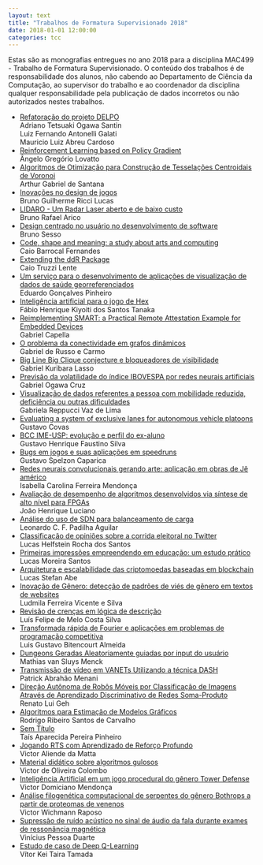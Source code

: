 ```yaml
---
layout: text
title: "Trabalhos de Formatura Supervisionado 2018"
date: 2018-01-01 12:00:00
categories: tcc
---
```

 Estas são as monografias entregues no ano 2018 para a disciplina MAC499 - Trabalho de Formatura Supervisionado. O conteúdo dos trabalhos é de responsabilidade dos alunos, não cabendo ao Departamento de Ciência da Computação, ao supervisor do trabalho e ao coordenador da disciplina qualquer responsabilidade pela publicação de dados incorretos ou não autorizados nestes trabalhos. 

<ul class="tccs collection">
<li class="collection-item"><a href="http://bcc.ime.usp.br/tccs/2018/tetancar/">Refatoração do projeto DELPO
</a><br>Adriano Tetsuaki Ogawa Santin
<br>Luiz Fernando Antonelli Galati
<br>Mauricio Luiz Abreu Cardoso
</li>

<li class="collection-item"><a href="http://bcc.ime.usp.br/tccs/2018/angl/">Reinforcement Learning based on Policy Gradient</a><br>Ângelo Gregório Lovatto</li>

<li class="collection-item"><a href="http://bcc.ime.usp.br/tccs/2018/args/">Algoritmos de Otimização para Construção de Tesselações Centroidais de Voronoi </a>
<br>Arthur Gabriel de Santana</li>

<li class="collection-item"><a href="http://bcc.ime.usp.br/tccs/2018/brugrl/">Inovações no design de jogos  </a>
<br>Bruno Guilherme Ricci Lucas</li>

<li class="collection-item"><a href="http://bcc.ime.usp.br/tccs/2018/brura/">LIDARO - Um Radar Laser aberto e de baixo custo  </a>
<br>Bruno Rafael Arico</li>

<li class="collection-item"><a href="http://bcc.ime.usp.br/tccs/2018/bruse/">Design centrado no usuário no desenvolvimento de software  </a>
<br>Bruno Sesso</li>

<li class="collection-item"><a href="http://bcc.ime.usp.br/tccs/2018/cabf/">Code, shape and meaning: a study about arts and computing  </a>
<br>Caio Barrocal Fernandes</li>

<li class="collection-item"><a href="http://bcc.ime.usp.br/tccs/2018/catl/">Extending the ddR Package  </a>
<br>Caio Truzzi Lente</li>

<li class="collection-item"><a href="http://bcc.ime.usp.br/tccs/2018/edgp/">Um serviço para o desenvolvimento de aplicações de visualização de dados de saúde georreferenciados  </a>
<br>Eduardo Gonçalves Pinheiro </li>

<li class="collection-item"><a href="http://bcc.ime.usp.br/tccs/2018/fahkst/">Inteligência artificial para o jogo de Hex  </a>
<br>Fábio Henrique Kiyoiti dos Santos Tanaka </li>

<li class="collection-item"><a href="http://bcc.ime.usp.br/tccs/2018/gabc/">Reimplementing SMART: a Practical Remote Attestation Example for Embedded Devices  </a>
<br>Gabriel Capella </li>

<li class="collection-item"><a href="http://bcc.ime.usp.br/tccs/2018/gabrc/">O problema da conectividade em grafos dinâmicos   </a>
<br>Gabriel de Russo e Carmo </li>

<li class="collection-item"><a href="http://bcc.ime.usp.br/tccs/2018/gabkl/">Big Line Big Clique conjecture e bloqueadores de visibilidade   </a>
<br>Gabriel Kuribara Lasso </li>

<li class="collection-item"><a href="http://bcc.ime.usp.br/tccs/2018/gaboc/">Previsão da volatilidade do índice IBOVESPA por redes neurais artificiais   </a>
<br>Gabriel Ogawa Cruz </li>

<li class="collection-item"><a href="http://bcc.ime.usp.br/tccs/2018/gabrvl/"> Visualização de dados referentes a pessoa com mobilidade reduzida, deficiência ou outras dificuldades  </a>
<br>Gabriela Reppucci Vaz de Lima</li>

<li class="collection-item"><a href="http://bcc.ime.usp.br/tccs/2018/guc/"> Evaluating a system of exclusive lanes for autonomous vehicle platoons </a>
<br>Gustavo Covas</li>

<li class="collection-item"><a href="http://bcc.ime.usp.br/tccs/2018/guhfs/"> BCC IME-USP: evolução e perfil do ex-aluno </a>
<br>Gustavo Henrique Faustino Silva</li>

<li class="collection-item"><a href="http://bcc.ime.usp.br/tccs/2018/gusc/"> Bugs em jogos e suas aplicações em speedruns  </a>
<br>Gustavo Spelzon Caparica</li>

<li class="collection-item"><a href="http://bcc.ime.usp.br/tccs/2018/isacfm/"> Redes neurais convolucionais gerando arte: aplicação em obras de Jê américo </a>
<br>Isabella Carolina Ferreira Mendonça</li>

<li class="collection-item"><a href="http://bcc.ime.usp.br/tccs/2018/johl/"> Avaliação de desempenho de algoritmos desenvolvidos via síntese de alto nível para FPGAs  </a>
<br>João Henrique Luciano </li>

<li class="collection-item"><a href="http://bcc.ime.usp.br/tccs/2018/lecfpa/"> Análise do uso de SDN para balanceamento de carga </a>
<br>Leonardo C. F. Padilha Aguilar</li>

<li class="collection-item"><a href="http://bcc.ime.usp.br/tccs/2018/luhrs/"> Classificação de opiniões sobre a corrida eleitoral no Twitter </a>
<br>Lucas Helfstein Rocha dos Santos</li>

<li class="collection-item"><a href="http://bcc.ime.usp.br/tccs/2018/lums/"> Primeiras impressões empreendendo em educação: um estudo prático  </a>
<br>Lucas Moreira Santos</li>

<li class="collection-item"><a href="http://bcc.ime.usp.br/tccs/2018/lusa/"> Arquitetura e escalabilidade das criptomoedas baseadas em blockchain </a>
<br>Lucas Stefan Abe </li>

<li class="collection-item"><a href="http://bcc.ime.usp.br/tccs/2018/lufvs/"> Inovação de Gênero: detecção de padrões de viés de 
gênero em textos de websites </a>
<br>Ludmila Ferreira Vicente e Silva </li>

<li class="collection-item"><a href="http://bcc.ime.usp.br/tccs/2018/lufmcs/"> Revisão de crenças em lógica de descrição </a>
<br>Luís Felipe de Melo Costa Silva </li>

<li class="collection-item"><a href="http://bcc.ime.usp.br/tccs/2018/lugba/"> Transformada rápida de Fourier e aplicações em 
problemas de programação competitiva  </a>
<br>Luis Gustavo Bitencourt Almeida </li>

<li class="collection-item"><a href="http://bcc.ime.usp.br/tccs/2018/mavsm/"> Dungeons Geradas Aleatoriamente guiadas por input do usuário </a>
<br>Mathias van Sluys Menck </li>

<li class="collection-item"><a href="http://bcc.ime.usp.br/tccs/2018/paam/"> Transmissão de vídeo em VANETs Utilizando a técnica DASH  </a>
<br>Patrick Abrahão Menani </li>

<li class="collection-item"><a href="http://bcc.ime.usp.br/tccs/2018/relg/"> Direção Autônoma de Robôs Móveis por Classificação de Imagens Através de Aprendizado Discriminativo de Redes Soma-Produto  </a>
<br>Renato Lui Geh </li>

<li class="collection-item"><a href="http://bcc.ime.usp.br/tccs/2018/rorsc/"> Algoritmos para Estimação de Modelos Gráficos </a>
<br>Rodrigo Ribeiro Santos de Carvalho </li>

<li class="collection-item"><a href="http://bcc.ime.usp.br/tccs/2018/rorsc/"> Sem Título </a>
<br>Taís Aparecida Pereira Pinheiro </li>

<li class="collection-item"><a href="http://bcc.ime.usp.br/tccs/2018/viam/"> Jogando RTS com Aprendizado de Reforço Profundo  </a>
<br>Victor Aliende da Matta </li>

<li class="collection-item"><a href="http://bcc.ime.usp.br/tccs/2018/vioc/"> Material didático sobre algoritmos gulosos  </a>
<br>Victor de Oliveira Colombo </li>

<li class="collection-item"><a href="http://bcc.ime.usp.br/tccs/2018/vidm/"> Inteligência Artificial em um jogo procedural do gênero Tower Defense </a>
<br>Victor Domiciano Mendonça </li>

<li class="collection-item"><a href="http://bcc.ime.usp.br/tccs/2018/viwr/"> Análise filogenética computacional de serpentes do gênero Bothrops a partir de proteomas de venenos </a>
<br>Victor Wichmann Raposo </li>

<li class="collection-item"><a href="http://bcc.ime.usp.br/tccs/2018/vipd/"> Supressão de ruído acústico no sinal de áudio da fala durante exames de ressonância magnética </a>
<br>Vinícius Pessoa Duarte </li>

<li class="collection-item"><a href="http://bcc.ime.usp.br/tccs/2018/viktt/"> Estudo de caso de Deep Q-Learning </a>
<br>Vítor Kei Taira Tamada </li>